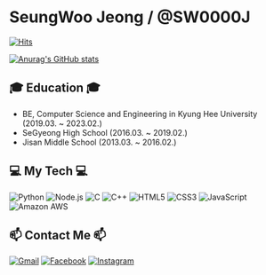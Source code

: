 <!--
### Hi there 👋


**SW0000J/SW0000J** is a ✨ _special_ ✨ repository because its `README.md` (this file) appears on your GitHub profile.

Here are some ideas to get you started:

- 🔭 I’m currently working on ...
- 🌱 I’m currently learning ...
- 👯 I’m looking to collaborate on ...
- 🤔 I’m looking for help with ...
- 💬 Ask me about ...
- 📫 How to reach me: ...
- 😄 Pronouns: ...
- ⚡ Fun fact: ...
-->

# SeungWoo Jeong / @SW0000J

[![Hits](https://hits.seeyoufarm.com/api/count/incr/badge.svg?url=https%3A%2F%2Fgithub.com%2FSW0000J&count_bg=%2300FF78&title_bg=%23909090&icon=&icon_color=%23EDA43A&title=hits&edge_flat=false)](https://github.com/SW0000J)

[![Anurag's GitHub stats](https://github-readme-stats.vercel.app/api?username=SW0000J&show_icons=true&theme=highcontrast&hide=stars)](https://github.com/anuraghazra/github-readme-stats)


## 🎓 Education 🎓
 - BE, Computer Science and Engineering in Kyung Hee University (2019.03. ~ 2023.02.)
 - SeGyeong High School (2016.03. ~ 2019.02.)
 - Jisan Middle School (2013.03. ~ 2016.02.)


## 💻 My Tech 💻
<!--
[![Top Langs](https://github-readme-stats.vercel.app/api/top-langs/?username=SW0000J&langs_count=6&layout=compact)](https://github.com/anuraghazra/github-readme-stats)
-->
![Python](https://img.shields.io/badge/Python-3766AB?style=round-square&logo=Python&logoColor=white) ![Node.js](https://img.shields.io/badge/Node.js-339933?style=round-square&logo=Node.js&logoColor=white) ![C](https://img.shields.io/badge/C-A8B9CC?style=round-square&logo=C&logoColor=white) ![C++](https://img.shields.io/badge/C++-00599C?style=round-square&logo=C++&logoColor=white) ![HTML5](https://img.shields.io/badge/HTML5-E34F26?style=round-square&logo=HTML5&logoColor=white) ![CSS3](https://img.shields.io/badge/CSS3-1572B6?style=round-square&logo=CSS3&logoColor=white) ![JavaScript](https://img.shields.io/badge/JavaScript-F7DF1E?style=round-square&logo=JavaScript&logoColor=white) ![Amazon AWS](https://img.shields.io/badge/AmazonAWS-232F3E?style=round-square&logo=AmazonAWS&logoColor=white)


## 📫 Contact Me 📫

[![Gmail](https://img.shields.io/badge/-Gmail-d14836?style=flat-square&logo=Gmail&logoColor=white&link=mailto:bluehyena123@khu.ac.kr)](mailto:sw0000j@gmail.com)
[![Facebook](https://img.shields.io/badge/-Facebook-1877f2?style=flat-square&logo=facebook&logoColor=white&link=https://www.facebook.com/profile.php?id=100007411215380)](https://www.facebook.com/profile.php?id=100009246514013)
[![Instagram](https://img.shields.io/badge/-Instagram-a877f2?style=flat-square&logo=Instagram&logoColor=white&link=https://www.instagram.com/bluehyena_/)](https://www.instagram.com/woo_buddy/)
